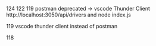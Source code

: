 124
122
119 postman deprecated -> vscode Thunder Client
  http://localhost:3050/api/drivers     and     node index.js

  119 vscode thunder client instead of postman

118